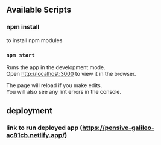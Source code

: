 ## Available Scripts
### npm install
to install npm modules

### `npm start`

Runs the app in the development mode.\
Open [http://localhost:3000](http://localhost:3000) to view it in the browser.

The page will reload if you make edits.\
You will also see any lint errors in the console.

## deployment
### link to run deployed  app (https://pensive-galileo-ac81cb.netlify.app/)

